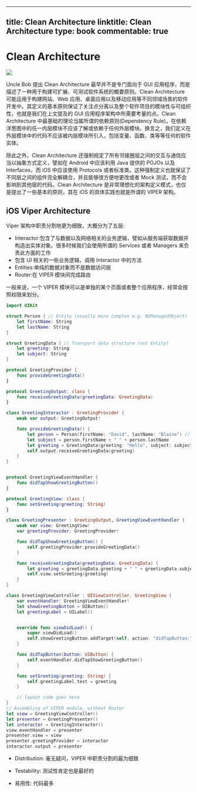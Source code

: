 
---
title: Clean Architecture
linktitle: Clean Architecture
type: book
commentable: true
---

# Clean Architecture

![](http://luboganev.github.io/images/2015-07-23-clean-architecture-pt2/CleanArchitecture.jpg)

Uncle Bob 提出 Clean Architecture 最早并不是专门面向于 GUI 应用程序，而是描述了一种用于构建可扩展、可测试软件系统的概要原则。Clean Architecture 可能运用于构建网站、Web 应用、桌面应用以及移动应用等不同领域场景的软件开发中。其定义的基本原则保证了关注点分离以及整个软件项目的模块性与可组织性，也就是我们在上文提及的 GUI 应用程序架构中所需要考量的点。Clean Architecture 中最基础的理论当属所谓的依赖原则(Dependency Rule)，在依赖洋葱图中的任一内层模块不应该了解或依赖于任何外层模块。换言之，我们定义在外层模块中的代码不应该被内层模块所引入，包括变量、函数、类等等任何的软件实体。

除此之外，Clean Architecture 还强制规定了所有邻接圈层之间的交互与通信应当以抽象方式定义，譬如在 Android 中应该利用 Java 提供的 POJOs 以及 Interfaces，而 iOS 中应该使用 Protocols 或者标准类。这种强制定义也就保证了不同层之间的组件完全解耦合，并且能够很方便地更改或者 Mock 测试，而不会影响到其他层的代码。Clean Architecture 是非常理想化的架构定义模式，也仅是提出了一些基本的原则，其在 iOS 的具体实践也就是所谓的 VIPER 架构。

## iOS Viper Architecture

Viper 架构中职责分割地更为细致，大概分为了五层:

- Interactor:包含了与数据以及网络相关的业务逻辑，譬如从服务端获取数据并构造出实体对象。很多时候我们会使用所谓的 Services 或者 Managers 来负责此方面的工作
- 包含 UI 相关的一些业务逻辑，调用 Interactor 中的方法
- Entities:单纯的数据对象而不是数据访问层
- Router:在 VIPER 模块间完成路由

一般来说，一个 VIPER 模块可以是单独的某个页面或者整个应用程序，经常会按照权限来划分。

```swift
import UIKit

struct Person { // Entity (usually more complex e.g. NSManagedObject)
    let firstName: String
    let lastName: String
}

struct GreetingData { // Transport data structure (not Entity)
    let greeting: String
    let subject: String
}

protocol GreetingProvider {
    func provideGreetingData()
}

protocol GreetingOutput: class {
    func receiveGreetingData(greetingData: GreetingData)
}

class GreetingInteractor : GreetingProvider {
    weak var output: GreetingOutput!

    func provideGreetingData() {
        let person = Person(firstName: "David", lastName: "Blaine") // usually comes from data access layer
        let subject = person.firstName + " " + person.lastName
        let greeting = GreetingData(greeting: "Hello", subject: subject)
        self.output.receiveGreetingData(greeting)
    }
}


protocol GreetingViewEventHandler {
    func didTapShowGreetingButton()
}

protocol GreetingView: class {
    func setGreeting(greeting: String)
}

class GreetingPresenter : GreetingOutput, GreetingViewEventHandler {
    weak var view: GreetingView!
    var greetingProvider: GreetingProvider!

    func didTapShowGreetingButton() {
        self.greetingProvider.provideGreetingData()
    }

    func receiveGreetingData(greetingData: GreetingData) {
        let greeting = greetingData.greeting + " " + greetingData.subject
        self.view.setGreeting(greeting)
    }
}

class GreetingViewController : UIViewController, GreetingView {
    var eventHandler: GreetingViewEventHandler!
    let showGreetingButton = UIButton()
    let greetingLabel = UILabel()


    override func viewDidLoad() {
        super.viewDidLoad()
        self.showGreetingButton.addTarget(self, action: "didTapButton:", forControlEvents: .TouchUpInside)
    }

    func didTapButton(button: UIButton) {
        self.eventHandler.didTapShowGreetingButton()
    }

    func setGreeting(greeting: String) {
        self.greetingLabel.text = greeting
    }

    // layout code goes here
}
// Assembling of VIPER module, without Router
let view = GreetingViewController()
let presenter = GreetingPresenter()
let interactor = GreetingInteractor()
view.eventHandler = presenter
presenter.view = view
presenter.greetingProvider = interactor
interactor.output = presenter
```

- Distribution: 毫无疑问，VIPER 中职责分割的最为细致

- Testability: 测试性肯定也是最好的

- 易用性: 代码最多

    